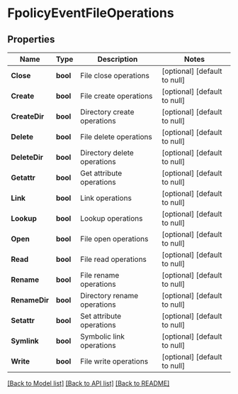 # FpolicyEventFileOperations

## Properties
Name | Type | Description | Notes
------------ | ------------- | ------------- | -------------
**Close** | **bool** | File close operations | [optional] [default to null]
**Create** | **bool** | File create operations | [optional] [default to null]
**CreateDir** | **bool** | Directory create operations | [optional] [default to null]
**Delete** | **bool** | File delete operations | [optional] [default to null]
**DeleteDir** | **bool** | Directory delete operations | [optional] [default to null]
**Getattr** | **bool** | Get attribute operations | [optional] [default to null]
**Link** | **bool** | Link operations | [optional] [default to null]
**Lookup** | **bool** | Lookup operations | [optional] [default to null]
**Open** | **bool** | File open operations | [optional] [default to null]
**Read** | **bool** | File read operations | [optional] [default to null]
**Rename** | **bool** | File rename operations | [optional] [default to null]
**RenameDir** | **bool** | Directory rename operations | [optional] [default to null]
**Setattr** | **bool** | Set attribute operations | [optional] [default to null]
**Symlink** | **bool** | Symbolic link operations | [optional] [default to null]
**Write** | **bool** | File write operations | [optional] [default to null]

[[Back to Model list]](../README.md#documentation-for-models) [[Back to API list]](../README.md#documentation-for-api-endpoints) [[Back to README]](../README.md)


